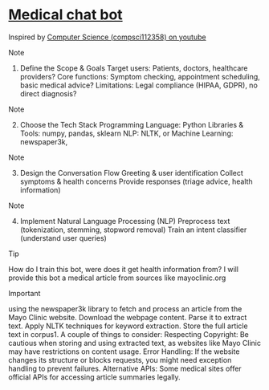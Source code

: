 # [Medical chat bot](https://github.com/hainguyen1511/Google-Colab/blob/main/Medical%20Bot.ipynb)
Inspired by [Computer Science (compsci112358) on youtube](https://www.youtube.com/watch?v=9KZwRBg4-P0)
> [!NOTE]
> 1. Define the Scope & Goals
Target users: Patients, doctors, healthcare providers?
Core functions: Symptom checking, appointment scheduling, basic medical advice?
Limitations: Legal compliance (HIPAA, GDPR), no direct diagnosis?

> [!NOTE]
> 2. Choose the Tech Stack
Programming Language: Python
Libraries & Tools: numpy, pandas, sklearn
NLP: NLTK, or 
Machine Learning: newspaper3k, 

> [!NOTE]
> 3. Design the Conversation Flow
Greeting & user identification
Collect symptoms & health concerns
Provide responses (triage advice, health information)

> [!NOTE]
> 4. Implement Natural Language Processing (NLP)
Preprocess text (tokenization, stemming, stopword removal)
Train an intent classifier (understand user queries)

> [!TIP]
> How do I train this bot, were does it get health information from?
I will provide this bot a medical article from sources like mayoclinic.org

> [!IMPORTANT]
> using the newspaper3k library to fetch and process an article from the Mayo Clinic website.
Download the webpage content.
Parse it to extract text.
Apply NLTK techniques for keyword extraction.
Store the full article text in corpus1.
A couple of things to consider:
Respecting Copyright: Be cautious when storing and using extracted text, as websites like Mayo Clinic may have restrictions on content usage.
Error Handling: If the website changes its structure or blocks requests, you might need exception handling to prevent failures.
Alternative APIs: Some medical sites offer official APIs for accessing article summaries legally.
